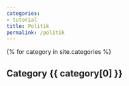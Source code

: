 ```yaml
---
categories:
- tutorial
title: Politik 
permalink: /politik
---
```

<div class="row listrecent">
{% for category in site.categories %}
<div class="section-title col-md-12 mt-4">
<h2 id="{{ category[0] | replace: " ","-" }}">Category <span class="text-capitalize">{{ category[0] }}</span></h2>
</div>
